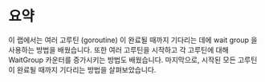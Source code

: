 # 요약

이 랩에서는 여러 고루틴 (goroutine) 이 완료될 때까지 기다리는 데에 wait group 을 사용하는 방법을 배웠습니다. 또한 여러 고루틴을 시작하고 각 고루틴에 대해 WaitGroup 카운터를 증가시키는 방법도 배웠습니다. 마지막으로, 시작된 모든 고루틴이 완료될 때까지 기다리는 방법을 살펴보았습니다.
